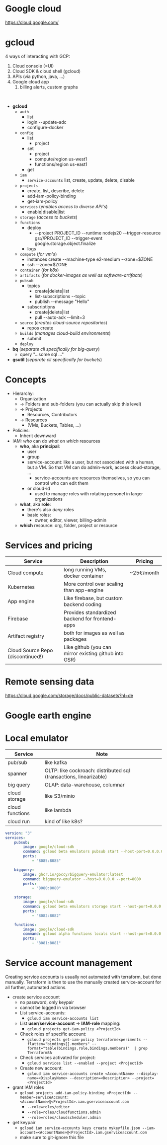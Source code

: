 # Google cloud

https://cloud.google.com/

# gcloud

4 ways of interacting with GCP:

1. Cloud console (=UI)
2. Cloud SDK & cloud shell (gcloud)
3. APIs (via python, java, ...)
4. Google cloud app
    1. billing alerts, custom graphs

<br/>

-   **gcloud**
    -   `auth`
        -   list
        -   login --update-adc
        -   configure-docker
    -   `config`
        -   list
            -   project
        -   set
            -   project <ProjectId>
            -   compute/region us-west1
            -   functions/region us-east1
        -   get
    -   `iam`
        -   `service-accounts` list, create, update, delete, disable
    -   `projects`
        -   create, list, describe, delete
        -   add-iam-policy-binding
        -   get-iam-policy
    -   `services` (_enables access to diverse API's_)
        -   enable|disable|list
    -   `storage` (_access to buckets_)
    -   `functions`
        -   deploy
            -   --project PROJECT_ID --runtime nodejs20 --trigger-resource gs://PROJECT_ID --trigger-event google.storage.object.finalize
        -   logs
    -   `compute` (_for vm's_)
        -   instances create <machine-name> --machine-type e2-medium --zone=$ZONE
        -   ssh <machine-name> --zone=$ZONE
    -   `container` (_for k8s_)
    -   `artifacts` (_for docker-images as well as software-artifacts_)
    -   `pubsub`
        -   topics
            -   create|delete|list
            -   list-subscriptions --topic <topic-name>
            -   publish <topic-name> --message "Hello"
        -   subscriptions
            -   create|delete|list
            -   pull <subscription-name> --auto-ack --limit=3
    -   `source` (_creates cloud-source repositories_)
        -   repos create <repo-name>
    -   `builds` (_manages cloud-build environments_)
        -   submit
    -   `deploy`
-   **bq** (_separate cli specifically for big-query_)
    -   query "...some sql ..."
-   **gsutil** (_separate cli specifically for buckets_)

# Concepts

-   Hierarchy:
    -   Organization
    -   -> Folders and sub-folders (you can actually skip this level)
    -   -> Projects
        -   Resources, Contributors
    -   -> Resources
        -   (VMs, Buckets, Tables, ...)
-   Policies:
    -   Inherit downward
-   IAM: _who_ can do _what_ on _which_ resources
    -   **who**, aka **principal**:
        -   user
        -   group
        -   service-account: like a user, but not associated with a human, but a VM. So that VM can do admin-work, access cloud-storage, ...
            -   service-accounts are resources themselves, so you can control who can edit them
        -   or cloud-id
            -   used to manage roles with rotating personel in larger organizations
    -   **what**, aka **role**:
        -   there's also _deny_ roles
        -   basic roles:
            -   owner, editor, viewer, billing-admin
    -   **which** resource: org, folder, project or resource

# Services and pricing

| Service                           | Description                                           | Pricing    |
| --------------------------------- | ----------------------------------------------------- | ---------- |
| Cloud compute                     | long running VMs, <br> docker container               | ~25€/month |
| Kubernetes                        | More control over scaling than app-engine             |            |
| App engine                        | Like firebase, but custom backend coding              |            |
| Firebase                          | Provides standardized backend for frontend-apps       |            |
| Artifact registry                 | both for images as well as packages                   |            |
| Cloud Source Repo (discontinued!) | Like github (you can mirror existing github into GSR) |            |

# Remote sensing data

https://cloud.google.com/storage/docs/public-datasets?hl=de

# Google earth engine

# Local emulator

| Service         | Note                                                               |
| --------------- | ------------------------------------------------------------------ |
| pub/sub         | like kafka                                                         |
| spanner         | OLTP: like cockroach: distributed sql (transactions, linearizable) |
| big query       | OLAP: data-warehouse, columnar                                     |
| cloud storage   | like S3/minio                                                      |
| cloud functions | like lambda                                                        |
| cloud run       | kind of like k8s?                                                  |

```yml
version: "3"
services:
    pubsub:
        image: google/cloud-sdk
        command: gcloud beta emulators pubsub start --host-port=0.0.0.0:8085
        ports:
            - "8085:8085"

    bigquery:
        image: ghcr.io/goccy/bigquery-emulator:latest
        command: bigquery-emulator --host=0.0.0.0 --port=8080
        ports:
            - "8080:8080"

    storage:
        image: google/cloud-sdk
        command: gcloud beta emulators storage start --host-port=0.0.0.0:8082
        ports:
            - "8082:8082"

    functions:
        image: google/cloud-sdk
        command: gcloud alpha functions locals start --host-port=0.0.0.0:8081 --entry-point=<entry-point> --runtime=nodejs20
        ports:
            - "8081:8081"
```

# Service account management

Creating service accounts is usually not automated with terraform, but done manually. Terraform is then to use the manually created service-account for all further, automated actions.

-   create service account
    -   no password, only keypair
    -   cannot be logged in via browser
    -   List service-accounts:
        -   `gcloud iam service-accounts list`
    -   List **user/service-account** -> **IAM-role** mapping:
        -   `gcloud projects get-iam-policy <ProjectId>`
    -   Check roles of specific account:
        -   `gcloud projects get-iam-policy terraformexperiments --flatten="bindings[].members" --format="table(bindings.role,bindings.members)"  | grep TerraformSA`
    -   Check services activated for project:
        -   `gcloud services list --enabled --project <ProjectId>`
    -   Create new account:
        -   `gcloud iam service-accounts create <AccountName> --display-name=<DisplayName> --description=<Description> --project=<ProjectId>`
-   grant IAM roles
    -   `gcloud projects add-iam-policy-binding <ProjectId> --member=serviceAccount:<AccountName>@<ProjectId>.iam.gserviceaccount.com`
        -   `--role=roles/editor`
        -   `--role=roles/cloudfunctions.admin`
        -   `--role=roles/cloudscheduler.admin`
-   get keypair
    -   `gcloud iam service-accounts keys create mykeyfile.json --iam-account=<AccountName>@<ProjectId>.iam.gserviceaccount.com`
    -   make sure to git-ignore this file
